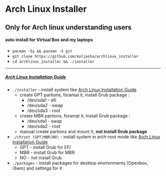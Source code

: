 # Arch Linux Installer

## Only for Arch linux understanding users
#### auto install for Virtual Box and my laptops

* `pacman -Sy && pacman -S git`
* `git clone https://github.com/koljasha/archlinux_installer`
* `cd archlinux_installer && ./installer`

***
##### [Arch Linux Installation Guide](https://wiki.archlinux.org/index.php/Installation_guide)

* `./installer` - install system like [Arch Linux Installation Guide](https://wiki.archlinux.org/index.php/Installation_guide)
    * create GPT partions, foramat it, install Grub package :
        * /dev/sda1 - efi
        * /dev/sda2 - swap
        * /dev/sda3 - root
    * create MBR partions, foramat it, install Grub package :
        * /dev/sda1 - swap
        * /dev/sda2 - root
    * manual create partions and mount it, **not install Grub package**
* `./chroot (GPT|MBR|NO)` - install system in arch-root mode like [Arch Linux Installation Guide](https://wiki.archlinux.org/index.php/Installation_guide#Chroot)
    * GPT - install Grub for EFI
    * MBR - install Grub for MBR
    * NO - not install Grub
* `./packages` - install packages for desktop environments (Openbox, i3wm) and settings for it

